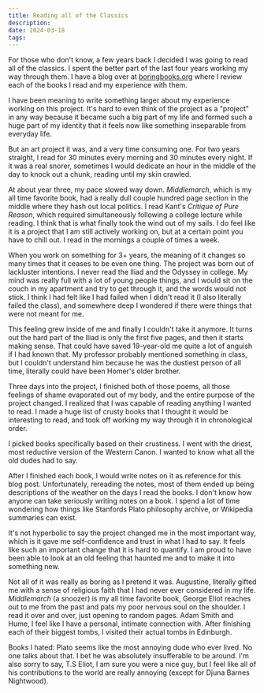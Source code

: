 ```yaml
---
title: Reading all of the Classics
description: 
date: 2024-03-18
tags:
---
```

For those who don't know, a few years back I decided I was going to read all of the classics. I spent the better part of the last four years working my way through them. I have a blog over at [boringbooks.org](boringbooks.org) where I review each of the books I read and my experience with them.

I have been meaning to write something larger about my experience working on this project. It's hard to even think of the project as a "project" in any way because it became such a big part of my life and formed such a huge part of my identity that it feels now like something inseparable from everyday life. 

 But an art project it was, and a very time consuming one. For two years straight, I read for 30 minutes every morning and 30 minutes every night. If it was a real snorer, sometimes I would dedicate an hour in the middle of the day to knock out a chunk, reading until my skin crawled. 

At about year three, my pace slowed way down. *Middlemarch*, which is my all time favorite book, had a really dull couple hundred page section in the middle where they hash out local politics. I read Kant's *Critique of Pure Reason*, which required simultaneously following a college lecture while reading. I think that is what finally took the wind out of my sails. I do feel like it is a project that I am still actively working on, but at a certain point you have to chill out. I read in the mornings a couple of times a week.

When you work on something for 3+ years, the meaning of it changes so many times that it ceases to be even one thing. The project was born out of lackluster intentions. I never read the Iliad and the Odyssey in college. My mind was really full with a lot of young people things, and I would sit on the couch in my apartment and try to get through it, and the words would not stick. I think I had felt like I had failed when I didn't read it (I also literally failed the class), and somewhere deep I wondered if there were things that were not meant for me. 

This feeling grew inside of me and finally I couldn't take it anymore. It turns out the hard part of the Iliad is only the first five pages, and then it starts making sense. That could have saved 19-year-old me quite a lot of anguish if I had known that. My professor probably mentioned something in class, but I couldn't understand him because he was the dustiest person of all time, literally could have been Homer's older brother. 

Three days into the project, I finished both of those poems, all those feelings of shame evaporated out of my body, and the entire purpose of the project changed. I realized that I was capable of reading anything I wanted to read. I made a huge list of crusty books that I thought it would be interesting to read, and took off working my way through it in chronological order.

I picked books specifically based on their crustiness. I went with the driest, most reductive version of the Western Canon. I wanted to know what all the old dudes had to say. 

After I finished each book, I would write notes on it as reference for this blog post. Unfortunately, rereading the notes, most of them ended up being descriptions of the weather on the days I read the books. I don't know how anyone can take seriously writing notes on a book. I spend a lot of time wondering how things like Stanfords Plato philosophy archive, or Wikipedia summaries can exist. 

It's not hyperbolic to say the project changed me in the most important way, which is it gave me self-confidence and trust in what I had to say. It feels like such an important change that it is hard to quantify. I am proud to have been able to look at an old feeling that haunted me and to make it into something new. 

Not all of it was really as boring as I pretend it was. Augustine, literally gifted me with a sense of religious faith that I had never ever considered in my life. *Middlemarch* (a snoozer) is my all time favorite book, George Eliot reaches out to me from the past and pats my poor nervous soul on the shoulder. I read it over and over, just opening to random pages. Adam Smith and Hume, I feel like I have a personal, intimate connection with. After finishing each of their biggest tombs, I visited their actual tombs in Edinburgh. 

Books I hated: Plato seems like the most annoying dude who ever lived. No one talks about that. I bet he was absolutely insufferable to be around. I'm also sorry to say, T.S Eliot, I am sure you were a nice guy, but I feel like all of his contributions to the world are really annoying (except for Djuna Barnes Nightwood). 

